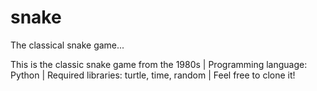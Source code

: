 # snake

The classical snake game...

This is the classic snake game from the 1980s | Programming language: Python | Required libraries: turtle, time, random | Feel free to clone it!
